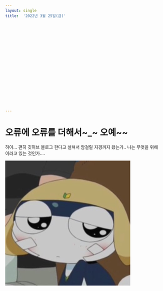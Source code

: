 ```yaml
---
layout: single
title:  '2022년 3월 25일(금)'

















---
```


# 오류에 오류를 더해서~_~  오예~~

하아... 괜히 깃허브 블로그 한다고 설쳐서 암걸릴 지경까지 왔는가..
나는 무엇을 위해 이러고 있는 것인가....

![타마마](../images/2022-03-25-first/타마마.jpg)
